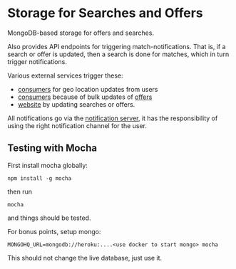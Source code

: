 # Storage for Searches and Offers

MongoDB-based storage for offers and searches.

Also provides API endpoints for triggering match-notifications. That is, if
a search or offer is updated, then a search is done for matches, which in
turn trigger notifications.

Various external services trigger these:
- [consumers](../consumers.ruby/lib/kafka_consumers/geo.rb#L33) for geo
  location updates from users
- [consumers](../consumers.ruby/lib/kafka_consumers/bulkdata.rb#L35-L36)
  because of bulk updates of [offers](../offerserver/lib/base_importer.rb#L127)
- [website](../website/lib/store_helper.rb) by updating searches or offers.

All notifications go via the [notification server](../notificationserver),
it has the responsibility of using the right notification channel for the
user.

## Testing with Mocha

First install mocha globally:

    npm install -g mocha

then run

    mocha

and things should be tested.

For bonus points, setup mongo:

    MONGOHQ_URL=mongodb://heroku:....<use docker to start mongo> mocha

This should not change the live database, just use it.

